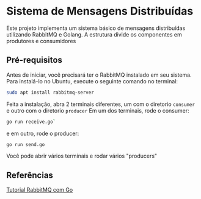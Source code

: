 # Sistema de Mensagens Distribuídas

Este projeto implementa um sistema básico de mensagens distribuídas utilizando RabbitMQ e Golang. A estrutura divide os componentes em produtores e consumidores
## Pré-requisitos

Antes de iniciar, você precisará ter o RabbitMQ instalado em seu sistema. Para instalá-lo no Ubuntu, execute o seguinte comando no terminal:

```bash
sudo apt install rabbitmq-server
```

Feita a instalação, abra 2 terminais diferentes, um com o diretorio `consumer` e outro com o diretorio `producer`
Em um dos terminais, rode o consumer:
```bash
go run receive.go`
```
e em outro, rode o producer: 
```bash
go run send.go
```

Você pode abrir vários terminais e rodar vários "producers"

## Referências
[Tutorial RabbitMQ com Go](https://www.rabbitmq.com/tutorials/tutorial-one-go)

